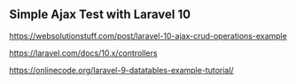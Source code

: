 ## Simple Ajax Test with Laravel 10

https://websolutionstuff.com/post/laravel-10-ajax-crud-operations-example

https://laravel.com/docs/10.x/controllers

https://onlinecode.org/laravel-9-datatables-example-tutorial/
